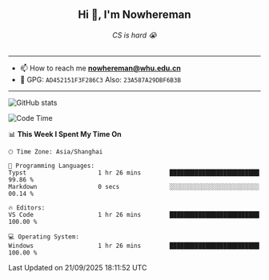 <h2 align="center">Hi 👋, I'm Nowhereman</h2>
<h6 align="center">CS is hard 😭</h6>

---
- 📫 How to reach me **nowhereman@whu.edu.cn**
- 🔑 GPG: `AD452151F3F286C3`  Also: `23A587A29DBF6B3B`

---
![GitHub stats](https://github-readme-stats.vercel.app/api?username=nowherechan&theme=transparent&rank_icon=github&include_all_commits=true&count_private=true)

<!--START_SECTION:waka-->
![Code Time](http://img.shields.io/badge/Code%20Time-828%20hrs%2026%20mins-blue)

📊 **This Week I Spent My Time On** 

```text
🕑︎ Time Zone: Asia/Shanghai

💬 Programming Languages: 
Typst                    1 hr 26 mins        █████████████████████████   99.86 % 
Markdown                 0 secs              ░░░░░░░░░░░░░░░░░░░░░░░░░   00.14 % 

🔥 Editors: 
VS Code                  1 hr 26 mins        █████████████████████████   100.00 % 

💻 Operating System: 
Windows                  1 hr 26 mins        █████████████████████████   100.00 % 
```


 Last Updated on 21/09/2025 18:11:52 UTC
<!--END_SECTION:waka-->
